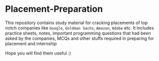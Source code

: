 # Placement-Preparation

This repository contains study material for cracking placements of top notch companies like `Google`, `Goldman Sachs`, `Amazon`, `Adobe` etc. It includes practice sheets, notes, important programming questions that had been asked by the companies, MCQs and other stuffs required in preparing for placement and internship

Hope you will find them useful :)
